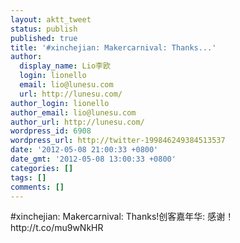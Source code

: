 ```yaml
---
layout: aktt_tweet
status: publish
published: true
title: '#xinchejian: Makercarnival: Thanks...'
author:
  display_name: Lio李欧
  login: lionello
  email: lio@lunesu.com
  url: http://lunesu.com/
author_login: lionello
author_email: lio@lunesu.com
author_url: http://lunesu.com/
wordpress_id: 6908
wordpress_url: http://twitter-199846249384513537
date: '2012-05-08 21:00:33 +0800'
date_gmt: '2012-05-08 13:00:33 +0800'
categories: []
tags: []
comments: []
---
```

<p>#xinchejian: <!--:en-->Makercarnival: Thanks!<!--:--><!--:zh-->创客嘉年华: 感谢！<!--:--> http://t.co/mu9wNkHR</p>
